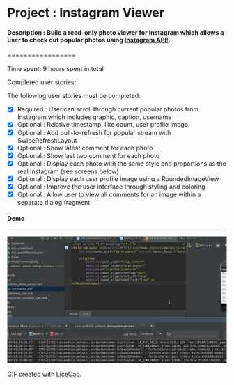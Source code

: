 # Project : Instagram Viewer

#### Description : Build a read-only photo viewer for Instagram which allows a user to check out popular photos using [Instagram API!](https://instagram.com/developer/endpoints/media/).
=================

Time spent: 9 hours spent in total

Completed user stories:

The following user stories must be completed:

 * [x] Required : User can scroll through current popular photos from Instagram which includes graphic, caption, username
 * [x] Optional : Relative timestamp, like count, user profile image
 * [x] Optional : Add pull-to-refresh for popular stream with SwipeRefreshLayout
 * [x] Optional : Show latest comment for each photo 
 * [x] Optional : Show last two comment for each photo 
 * [x] Optional : Display each photo with the same style and proportions as the real Instagram (see screens below)
 * [x] Optional : Display each user profile image using a RoundedImageView
 * [x] Optional : Improve the user interface through styling and coloring
 * [x] Optional : Allow user to view all comments for an image within a separate dialog fragment
 
#### Demo 
----
![Video Walkthrough](InstagramViewerDemo.gif)

GIF created with [LiceCap](http://www.cockos.com/licecap/).
